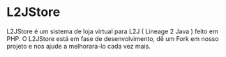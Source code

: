 L2JStore
========

L2JStore é um sistema de loja virtual para L2J ( Lineage 2 Java ) feito em PHP.
O L2JStore está em fase de desenvolvimento, dê um Fork em nosso projeto e nos ajude a melhorara-lo cada vez mais.
